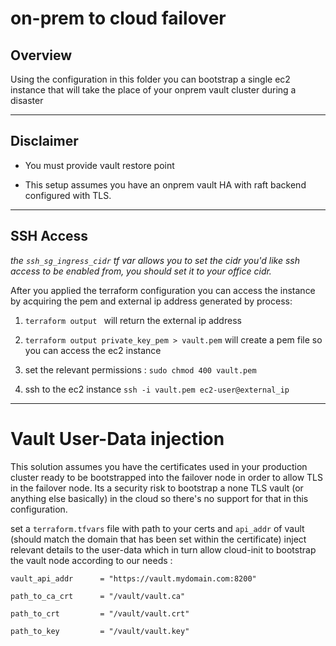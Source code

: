 # on-prem to cloud failover
## Overview 

Using the configuration in this folder you can bootstrap a single ec2 instance that will take the place of your onprem vault cluster during a disaster

-----------------------------------------------------------------------------------------------------------------------------------------------------------
## Disclaimer
- You must provide vault restore point 

- This setup assumes you have an onprem vault HA with raft backend configured with TLS.

-----------------------------------------------------------------------------------------------------------------------------------------------------------
##  SSH Access

*the ```ssh_sg_ingress_cidr``` tf var allows you to set the cidr you'd like ssh access to be enabled from, you should set it to your office cidr.*


After you applied the terraform configuration you can access the instance by acquiring the pem and external ip address generated by process:

1. ```terraform output ```  will return the external ip address 

2. ```terraform output private_key_pem > vault.pem``` will create a pem file so you can access the ec2 instance

3. set the relevant permissions : ```sudo chmod 400 vault.pem```

4. ssh to the ec2 instance ```ssh -i vault.pem ec2-user@external_ip```
-----------------------------------------------------------------------------------------------------------------------------------------------------------

# Vault User-Data injection

This solution assumes you have the certificates used in your production cluster ready to be bootstrapped into the failover node in order to allow TLS in the failover node.
Its a security risk to bootstrap a none TLS vault (or anything else basically) in the cloud so there's no support for that in this configuration.

set a ```terraform.tfvars``` file with path to your certs and ```api_addr``` of vault (should match the domain that has been set within the certificate) inject relevant details to the user-data which in turn allow cloud-init to bootstrap the vault node according to our needs : 

```vault_api_addr      = "https://vault.mydomain.com:8200"```

```path_to_ca_crt      = "/vault/vault.ca"```

```path_to_crt         = "/vault/vault.crt"```

```path_to_key         = "/vault/vault.key"```